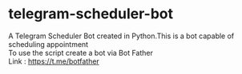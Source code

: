 # telegram-scheduler-bot
A Telegram Scheduler Bot created in Python.This is a bot capable of scheduling appointment
<br/>
To use the script create a bot via Bot Father
<br/>
Link : https://t.me/botfather

